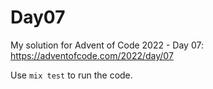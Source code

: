 # Day07

My solution for Advent of Code 2022 - Day 07: https://adventofcode.com/2022/day/07

Use `mix test` to run the code.

